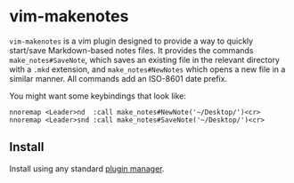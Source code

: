 # vim-makenotes

`vim-makenotes` is a vim plugin designed to provide a way to quickly
start/save Markdown-based notes files. It provides the commands
`make_notes#SaveNote`, which saves an existing file in the relevant directory
with a `.mkd` extension, and `make_notes#NewNotes` which opens a new file in a
similar manner. All commands add an ISO-8601 date prefix.

You might want some keybindings that look like:

    nnoremap <Leader>nd  :call make_notes#NewNote('~/Desktop/')<cr>
    nnoremap <Leader>snd :call make_notes#SaveNote('~/Desktop/')<cr>

## Install

Install using any standard [plugin
manager](http://vi.stackexchange.com/questions/388/what-is-the-difference-between-the-vim-package-managers).
